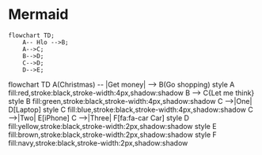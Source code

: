 # Mermaid

``` mermaid
flowchart TD;
    A-- Hlo -->B;
    A-->C;
    B-->D;
    C-->D;
    D-->E; 
```

flowchart TD
    A(Christmas) -- |Get money| --> B(Go shopping)
    style A fill:red,stroke:black,stroke-width:4px,shadow:shadow
    B --> C{Let me think}
    style B fill:green,stroke:black,stroke-width:4px,shadow:shadow
    C -->|One| D[Laptop]
    style C fill:blue,stroke:black,stroke-width:4px,shadow:shadow
    C -->|Two| E[iPhone]
    C -->|Three| F[fa:fa-car Car]
    style D fill:yellow,stroke:black,stroke-width:2px,shadow:shadow
    style E fill:brown,stroke:black,stroke-width:2px,shadow:shadow
    style F fill:navy,stroke:black,stroke-width:2px,shadow:shadow
